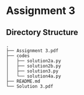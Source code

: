 # Assignment 3

## Directory Structure

```
.
├── Assignment 3.pdf
├── codes
│   ├── solution2a.py
│   ├── solution2b.py
│   ├── solution3.py
│   └── solution4a.py
├── README.md
└── Solution 3.pdf
```
